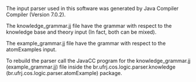 The input parser used in this software was generated by Java Compiler Compiler (Version 7.0.2).

The knowledge_grammar.jj file have the grammar with respect to the knowledge base and theory input
(In fact, both can be mixed).

The example_grammar.jj file have the grammar with respect to the atomExamples input.

To rebuild the parser call the JavaCC program for the knowledge_grammar.jj (example_grammar.jj) file inside the 
br.ufrj.cos.logic.parser.knowledge (br.ufrj.cos.logic.parser.atomExample) package.
